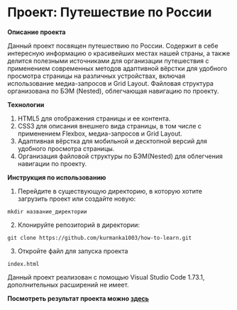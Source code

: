 # __Проект: Путешествие по России__

**Описание проекта**

Данный проект посвящен путешествию по России. Содержит в себе интересную информацию о красивейших местах нашей страны, а также делится полезными источниками для организации путешествия с применением современных методов адаптивной вёрстки для удобного просмотра страницы на различных устройствах, включая использование медиа-запросов и Grid Layout. Файловая структура организована по БЭМ (Nested), облегчающая навигацию по проекту.

**Технологии**

1. HTML5 для отображения страницы и ее контента.
2. CSS3 для описания внешнего вида страницы, в том числе с применением Flexbox, медиа-запросов и Grid Layout.
3. Адаптивная вёрстка для мобильной и десктопной версий для удобного просмотра страницы.
4. Организация файловой структуры по БЭМ(Nested) для облегчения навигации по проекту.

**Инструкция по использованию**

1. Перейдите в существующую директорию, в которую хотите загрузить проект или создайте новую:

```
mkdir название_директории
````

2. Клонируйте репозиторий в директории:

```
git clone https://github.com/kurmanka1003/how-to-learn.git
```
3. Откройте файл для запуска проекта

```
index.html
```

Данный проект реализован с помощью Visual Studio Code 1.73.1, дополнительных расширений не имеет.


**Посмотреть результат проекта можно [здесь](https://kurmanka1003.github.io/russian-travel/)**


